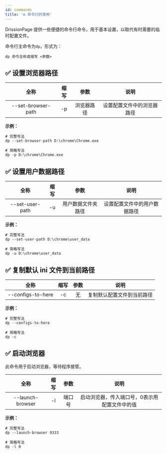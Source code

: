```yaml
---
id: commands
title: '⚙️ 命令行的使用'
---
```


DrissionPage 提供一些便捷的命令行命令，用于基本设置，以取代有时需要的临时配置文件。

命令行主命令为`dp`，形式为：

```shell
dp 命令全称或缩写 <参数>
```

## ✅️️ 设置浏览器路径

| 全称                 | 缩写  | 参数    | 说明            |
|:------------------:|:---:|:-----:|:-------------:|
| --set-browser-path | -p  | 浏览器路径 | 设置配置文件中的浏览器路径 |

**示例：**

```shell
# 完整写法
dp --set-browser-path D:\chrome\Chrome.exe

# 简略写法
dp -p D:\chrome\Chrome.exe
```

## ✅️️ 设置用户数据路径

| 全称              | 缩写  | 参数        | 说明             |
|:---------------:|:---:|:---------:|:--------------:|
| --set-user-path | -u  | 用户数据文件夹路径 | 设置配置文件中的用户数据路径 |

**示例：**

```shell
# 完整写法
dp --set-user-path D:\chrome\user_data

# 简略写法
dp -u D:\chrome\user_data
```

## ✅️️ 复制默认 ini 文件到当前路径

| 全称                | 缩写  | 参数  | 说明            |
|:-----------------:|:---:|:---:|:-------------:|
| --configs-to-here | -c  | 无   | 复制默认配置文件到当前路径 |

**示例：**

```shell
# 完整写法
dp --configs-to-here

# 简略写法
dp -c
```

## ✅️️ 启动浏览器

此命令用于启动浏览器，等待程序接管。

| 全称               | 缩写  | 参数  | 说明                      |
|:----------------:|:---:|:---:|:-----------------------:|
| --launch-browser | -l  | 端口号 | 启动浏览器，传入端口号，0表示用配置文件中的值 |

**示例：**

```shell
# 完整写法
dp --launch-browser 9333

# 简略写法
dp -l 0
```
